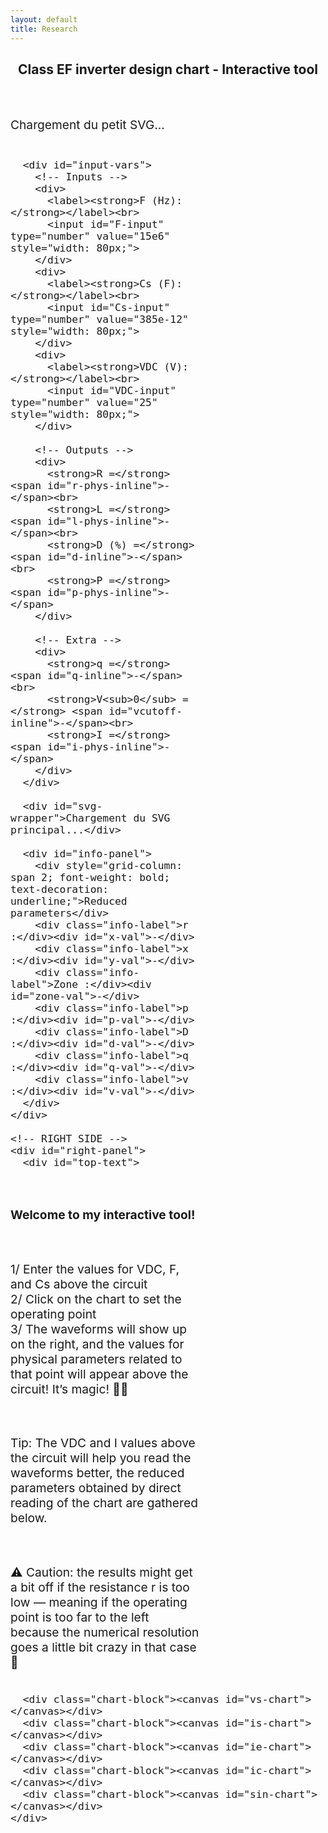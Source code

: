 ```yaml
---
layout: default
title: Research
---
```


<h2 style="text-align: center;">Class EF inverter design chart - Interactive tool</h2>

<div class="interactive-body">
  <style>
    .interactive-body {
      font-size: 1.2rem;
      margin-top: 4rem;
    }

    .interactive-body .container {
      display: flex;
      flex-direction: row;
      gap: 2rem;
      align-items: flex-start;
      flex-wrap: wrap;
    }

    .interactive-body #left-panel {
      width: 60%;
      display: flex;
      flex-direction: column;
      gap: 1.5rem;
    }

    .interactive-body #right-panel {
      width: 40%;
      display: flex;
      flex-direction: column;
      gap: 2rem;
    }

    .interactive-body #top-text {
      font-size: 1.1rem;
      background-color: #f0f0f0;
      padding: 1rem;
      border: 2px solid black;
      border-radius: 8px;
      box-shadow: 2px 2px 6px rgba(0, 0, 0, 0.1);
      white-space: pre-line;
    }

    .interactive-body .chart-block {
      width: 100%;
    }

    .interactive-body .chart-block canvas {
      width: 100% !important;
      height: auto !important;
      aspect-ratio: 3 / 1;
    }

    .interactive-body #input-vars {
      display: grid;
      grid-template-columns: repeat(3, 1fr);
      gap: 1rem;
      background: #fafafa;
      padding: 1rem;
      border: 1px solid #ccc;
      border-radius: 6px;
      max-width: 600px;
    }

    .interactive-body #info-panel {
      background: #f9f9f9;
      padding: 1rem;
      border: 1px solid #ddd;
      display: grid;
      grid-template-columns: repeat(2, minmax(150px, 1fr));
      gap: 0.5rem 1rem;
    }

    .interactive-body .info-label {
      font-weight: bold;
    }

    .interactive-body svg {
      display: block;
      width: 100%;
      height: auto;
    }

    .interactive-body .dot {
      fill: red;
      stroke: black;
      stroke-width: 1px;
    }
  </style>

  <div class="container">
    <!-- LEFT SIDE -->
    <div id="left-panel">
      <div id="small-svg-wrapper">Chargement du petit SVG...</div>

      <div id="input-vars">
        <!-- Inputs -->
        <div>
          <label><strong>F (Hz):</strong></label><br>
          <input id="F-input" type="number" value="15e6" style="width: 80px;">
        </div>
        <div>
          <label><strong>Cs (F):</strong></label><br>
          <input id="Cs-input" type="number" value="385e-12" style="width: 80px;">
        </div>
        <div>
          <label><strong>VDC (V):</strong></label><br>
          <input id="VDC-input" type="number" value="25" style="width: 80px;">
        </div>

        <!-- Outputs -->
        <div>
          <strong>R =</strong> <span id="r-phys-inline">-</span><br>
          <strong>L =</strong> <span id="l-phys-inline">-</span><br>
          <strong>D (%) =</strong> <span id="d-inline">-</span><br>
          <strong>P =</strong> <span id="p-phys-inline">-</span>
        </div>

        <!-- Extra -->
        <div>
          <strong>q =</strong> <span id="q-inline">-</span><br>
          <strong>V<sub>0</sub> =</strong> <span id="vcutoff-inline">-</span><br>
          <strong>I =</strong> <span id="i-phys-inline">-</span>
        </div>
      </div>

      <div id="svg-wrapper">Chargement du SVG principal...</div>

      <div id="info-panel">
        <div style="grid-column: span 2; font-weight: bold; text-decoration: underline;">Reduced parameters</div>
        <div class="info-label">r :</div><div id="x-val">-</div>
        <div class="info-label">x :</div><div id="y-val">-</div>
        <div class="info-label">Zone :</div><div id="zone-val">-</div>
        <div class="info-label">p :</div><div id="p-val">-</div>
        <div class="info-label">D :</div><div id="d-val">-</div>
        <div class="info-label">q :</div><div id="q-val">-</div>
        <div class="info-label">v :</div><div id="v-val">-</div>
      </div>
    </div>

    <!-- RIGHT SIDE -->
    <div id="right-panel">
      <div id="top-text">
<strong>Welcome to my interactive tool!</strong>

1/ Enter the values for VDC, F, and Cs above the circuit  
2/ Click on the chart to set the operating point  
3/ The waveforms will show up on the right, and the values for physical parameters related to that point will appear above the circuit! It’s magic! 🧙‍♂️

Tip: The VDC and I values above the circuit will help you read the waveforms better, the reduced parameters obtained by direct reading of the chart are gathered below.

⚠️ Caution: the results might get a bit off if the resistance r is too low — meaning if the operating point is too far to the left because the numerical resolution goes a little bit crazy in that case 😬
      </div>

      <div class="chart-block"><canvas id="vs-chart"></canvas></div>
      <div class="chart-block"><canvas id="is-chart"></canvas></div>
      <div class="chart-block"><canvas id="ie-chart"></canvas></div>
      <div class="chart-block"><canvas id="ic-chart"></canvas></div>
      <div class="chart-block"><canvas id="sin-chart"></canvas></div>
    </div>
  </div>
</div>

<!-- Scripts -->
<script src="https://polyfill.io/v3/polyfill.min.js?features=es6"></script>
<script src="https://cdn.jsdelivr.net/npm/chart.js"></script>
<script id="MathJax-script" async
  src="https://cdn.jsdelivr.net/npm/mathjax@3/es5/tex-mml-chtml.js"></script>

<!-- Ton script interactif JS ici -->
<script>
const PI = Math.PI;

// Précalcul de la frontière
const frontier = Array.from({ length: 500 }, (_, j) => {
  const theta = (j / 499) * PI;
  const r = (1 / PI) * Math.pow(Math.sin(theta), 2);
  const x = (1 / PI) * (theta - Math.sin(theta) * Math.cos(theta));
  return { theta, x, r };
});

function getFrontierR(xTarget) {
  let left = 0, right = frontier.length - 1;
  while (left < right) {
    const mid = Math.floor((left + right) / 2);
    frontier[mid].x < xTarget ? (left = mid + 1) : (right = mid);
  }
  return frontier[left]?.r || 0;
}

function solveZCS(r, x) {
  for (let j = 0; j < 1000; j++) {
    const theta = (j / 999) * PI;
    const sinTh = Math.sin(theta), cosTh = Math.cos(theta);
    const sinTh4 = Math.pow(Math.sin(theta / 2), 4);
    const xTheta = (1 / PI) * (theta - sinTh * cosTh);
    const denom = PI * r + 4 * sinTh4;
    const rTheta = (4 / PI) * ((1 / (4 / denom)) - sinTh4);
    if (Math.abs(xTheta - x) < 0.005 && Math.abs(rTheta - r) < 0.01) {
      const i = 4 / denom;
      const p = (8 * r) / (denom * denom);
      const D = 0.5 - theta / (2 * PI);
      let v = 1 + 2 * (Math.cos(theta) - 1) / denom;
      if (v < 0) v = 0;
      return { p, D, q: 0, v, i, theta, phi: 0 };
    }
  }
  return null;
}


function solveZVS(r, x) {
  const PI = Math.PI;
  let bestSolution = null;
  let minError = Infinity;

  const thetaSteps = 1000; // Réduit de 5000 → 1000
  for (let j = 0; j < thetaSteps; j++) {
    const theta = (j / (thetaSteps - 1)) * PI;
    const phiMin = (theta - PI) / 2;
    const phiMax = 0;

    // Étape adaptative : plus fin si proche du centre
    const phiSteps = phiMin < -0.5 ? 800 : phiMin < -0.2 ? 1500 : 3000;

    for (let k = 0; k < phiSteps; k++) {
      const phi = phiMin + (k / (phiSteps - 1)) * (phiMax - phiMin);

      const sinTh = Math.sin(theta);
      const sinTerm = Math.sin(theta - 2 * phi);
      const rTh = (1 / PI) * sinTh * sinTerm;
      const xTh = (1 / PI) * (theta - sinTh * Math.cos(theta - 2 * phi));

      const err = Math.hypot(rTh - r, xTh - x);

      if (err < minError) {
        const denom = Math.pow(Math.cos(phi) - Math.cos(phi - theta), 2) + 1e-10;
        const p = (2 / PI) * sinTh * sinTerm / denom;

        const denomQ = 1 + Math.cos(phi - theta);
        const q = denomQ === 0 ? 1 : (1 - Math.cos(phi)) / (denomQ + 1e-10);

        const i = Math.sqrt((2 * p) / r);
        const D = 0.5 - theta / (2 * PI);

        bestSolution = { p, D, q, v: 0, i, theta, phi };
        minError = err;

        // Tolerance dynamique : stop plus tôt si la solution est très précise
        if (err < 5e-6) return bestSolution;
      }
    }
  }

  return bestSolution;
}




function drawDot(svg, xPix, yPix) {
  svg.querySelector('.dot')?.remove();
  const dot = document.createElementNS("http://www.w3.org/2000/svg", "circle");
  dot.setAttribute("cx", xPix);
  dot.setAttribute("cy", yPix);
  dot.setAttribute("r", 5);
  dot.setAttribute("class", "dot");
  svg.appendChild(dot);
}

function updateInfoPanel(r, x, distance, zone, res) {
  const set = (id, val) => document.getElementById(id).textContent = val;

  set('x-val', r.toFixed(4));
  set('y-val', x.toFixed(4));
  set('zone-val', zone);
  set('p-val', res ? res.p.toFixed(4) : '-');
  set('d-val', res ? res.D.toFixed(4) : '-');
  set('q-val', res ? res.q.toFixed(4) : '-');
  set('v-val', res ? res.v.toFixed(4) : '-');

  const F = parseFloat(document.getElementById('F-input')?.value);
  const Cs = parseFloat(document.getElementById('Cs-input')?.value);
  const VDC = parseFloat(document.getElementById('VDC-input')?.value);

  if (res && !isNaN(F) && !isNaN(Cs) && !isNaN(VDC)) {
    const Rval = r / (2 * Math.PI * F * Cs);
    const Lval = x / (4 * Math.PI * Math.PI * F * F * Cs);
    const Ival = res.i * 2 * Math.PI * F * Cs * VDC;
    const Pval = res.p * 2 * Math.PI * F * Cs * VDC * VDC;
    const Dpercent = (res.D * 100).toFixed(1) + ' %';
    const Vcutoff = (res.v * 2 * VDC).toFixed(2) + ' V';

    set('r-phys-inline', Rval.toFixed(4) + ' Ω');
    set('l-phys-inline', Lval.toExponential(2) + ' H');
    set('i-phys-inline', Ival.toFixed(3) + ' A');
    set('p-phys-inline', Pval.toFixed(2) + ' W');

    set('d-inline', Dpercent);
    set('q-inline', res.q.toFixed(4));
    set('vcutoff-inline', Vcutoff);
  } else {
    ['r-phys-inline', 'l-phys-inline', 'i-phys-inline', 'p-phys-inline',
     'd-inline', 'q-inline', 'vcutoff-inline'
    ].forEach(id => {
      const el = document.getElementById(id);
      if (el) el.textContent = '-';
    });
  }
}

// Fixe la résolution des canvas une fois
function fixCanvasResolution(canvas) {
  const dpr = window.devicePixelRatio || 1;
  const rect = canvas.getBoundingClientRect();
  canvas.width = rect.width * dpr;
  canvas.height = rect.height * dpr;
  const ctx = canvas.getContext('2d');
  ctx.setTransform(dpr, 0, 0, dpr, 0, 0);
}

function setupCanvases() {
  ['vs-chart', 'ie-chart', 'is-chart', 'ic-chart', 'sin-chart'].forEach(id => {
    const canvas = document.getElementById(id);
    if (canvas) fixCanvasResolution(canvas);
  });
}

// Stockage global des instances Chart.js
const charts = {};

function plotCharts(res) {
  const N = 1000;
  const theta = res.theta;
  const phi = res.phi || 0;
  const i = res.i;

  const data = { vs: [], ie: [], is: [], ic: [], sin: [] };

  for (let k = 0; k <= N; k++) {
    const wt = (k / N) * 4 * PI;
    const wtMod = wt % (2 * PI);
    const sinTerm = Math.sin(wt + phi);

    data.sin.push({ x: wt, y: sinTerm });

    let vsVal = 0;
    if (wtMod > Math.PI - theta && wtMod <= Math.PI) {
      vsVal = -i * (Math.cos(phi - theta) + Math.cos(wtMod + phi));
    } else if (wtMod > Math.PI && wtMod <= 2 * Math.PI - theta) {
      vsVal = 2;
    } else if (wtMod > 2 * Math.PI - theta) {
      vsVal = 2 + i * (Math.cos(phi - theta) - Math.cos(wtMod + phi));
    }
    data.vs.push({ x: wt, y: 0.98 * vsVal });

    data.ie.push({ x: wt, y: (wtMod <= Math.PI - theta || (wtMod > Math.PI && wtMod <= 2 * Math.PI - theta)) ? sinTerm * (wtMod <= Math.PI - theta ? 1 : -1) : 0 });
    data.ic.push({ x: wt, y: (wtMod > Math.PI - theta && wtMod <= Math.PI || wtMod > 2 * Math.PI - theta) ? sinTerm : 0 });
    data.is.push({ x: wt, y: (wtMod <= Math.PI - theta) ? 0.98 * 2 * sinTerm : 0 });
  }

  const chartParams = {
    vs: { label: 'vs(ωt) / VDC', color: 'blue' },
    ie: { label: 'ie(ωt) / I', color: 'red' },
    is: { label: 'is(ωt) / I', color: 'green' },
    ic: { label: 'iC(ωt) / I', color: 'orange' },
    sin: { label: 'i(ωt) / I', color: 'purple' }
  };

  const formatPi = val => {
    const n = val / PI;
    const rounded = Math.round(n);
    return Math.abs(n - rounded) < 0.05 ? (rounded === 0 ? '0' : `${rounded === 1 ? '' : rounded}π`) : '';
  };

  for (const [key, { label, color }] of Object.entries(chartParams)) {
    const ctx = document.getElementById(`${key}-chart`).getContext('2d');

    const config = {
      type: 'line',
      data: {
        datasets: [{
          label,
          data: data[key],
          borderColor: color,
          borderWidth: 2,
          pointRadius: 0,
          fill: false,
          tension: 0
        }]
      },
      options: {
        responsive: false,
        plugins: { legend: { display: false } },
        scales: {
          x: {
            type: 'linear',
            min: 0,
            max: 4 * PI,
            ticks: { stepSize: PI, callback: formatPi, font:{size: 20} },
            title: { display: key === 'sin', text: 'ωt (rad)', font:{size: 20} }
          },
          y: {
            min: -2,
            max: 2,
            title: { display: true, text: label, font:{size: 20} },
            ticks: {
              values: [-2, -1, 0, 1, 2],
              callback: v => v, font:{size: 20}
            }
          }
        }
      }
    };

    if (charts[key]) {
      charts[key].data.datasets[0].data = data[key];
      charts[key].update();
    } else {
      charts[key] = new Chart(ctx, config);
    }
  }
}

// Initialisation : fixer résolution une fois au chargement
window.addEventListener('load', () => {
  setupCanvases();
});

// Chargement des SVG et gestion des clics
fetch('/assets/img/circuit_EF.svg')
  .then(res => res.text())
  .then(svg => document.getElementById('small-svg-wrapper').innerHTML = svg)
  .catch(() => document.getElementById('small-svg-wrapper').textContent = 'Erreur de chargement du petit SVG.');

fetch('/assets/img/chart_EF.svg')
  .then(res => res.text())
  .then(svgText => {
    const wrapper = document.getElementById('svg-wrapper');
    wrapper.innerHTML = svgText;
    const svg = wrapper.querySelector('svg');
    svg.setAttribute('id', 'mysvg');

    // Récupération des champs input
const FInput = document.getElementById('F-input');
const CsInput = document.getElementById('Cs-input');
const VDCInput = document.getElementById('VDC-input');


    svg.addEventListener('click', evt => {
      const pt = svg.createSVGPoint();
      pt.x = evt.clientX;
      pt.y = evt.clientY;
      const svgPoint = pt.matrixTransform(svg.getScreenCTM().inverse());
      const [xPix, yPix] = [svgPoint.x, svgPoint.y];

      const r = 0.000531 * xPix - 0.1078;
      const x = -0.001022 * yPix + 1.0918;
      const dist = Math.sqrt(r * r + x * x);

      drawDot(svg, xPix, yPix);

      // Lire les valeurs des champs
const F = parseFloat(FInput.value);
const Cs = parseFloat(CsInput.value);
const VDC = parseFloat(VDCInput.value);
console.log('Valeurs utilisateur :', { F, Cs, VDC });


      let zone = 'Hors zone', res = null;
      if (r >= 0 && r <= 2 / PI && x >= 0 && x <= 1) {
        const rFrontier = getFrontierR(x);
        if (r < rFrontier) {
          zone = 'ZVS';
          res = solveZVS(r, x);
        } else {
          zone = 'ZCS';
          res = solveZCS(r, x);
        }
      }

      updateInfoPanel(r, x, dist, zone, res);
      if (res) plotCharts(res);
    });
  })
  .catch(err => {
    document.getElementById('svg-wrapper').textContent = 'Erreur de chargement du SVG principal.';
    console.error("Erreur SVG:", err);
  });
</script>

<!-- ================================= -->
<!-- MATHJAX LOADING FOR MATH -->
<!-- (place in the layout if you want globally) -->
<!-- ================================= -->
<script type="text/javascript" id="MathJax-script" async
  src="https://cdn.jsdelivr.net/npm/mathjax@3/es5/tex-mml-chtml.js">
</script>

